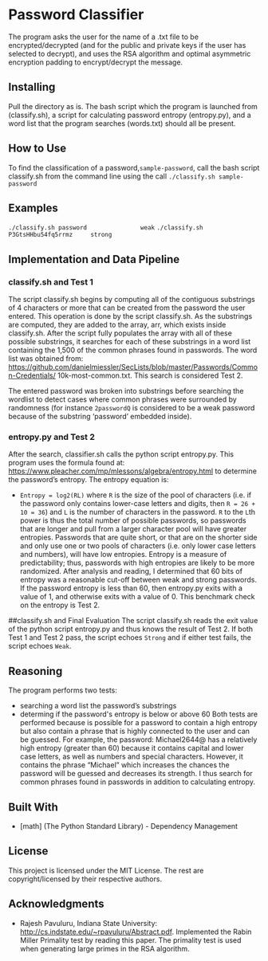 # Password Classifier

The program asks the user for the name of a .txt file to be encrypted/decrypted (and for the public and private keys if the user has selected to decrypt), and uses the RSA algorithm and optimal asymmetric encryption padding to encrypt/decrypt the message.

## Installing

Pull the directory as is.  The bash script which the program is launched from (classify.sh), a script for calculating password entropy (entropy.py), and a word list that the program searches (words.txt) should all be present.

## How to Use
To find the classification of a password,```sample-password```, call the bash script classify.sh from the command line using the call ```./classify.sh sample-password```

## Examples
```./classify.sh password               weak```
```./classify.sh P3GtsHHbu54fq5rrmz     strong```



## Implementation and Data Pipeline
### classify.sh and Test 1
The script classify.sh begins by computing all of the contiguous substrings of 4 characters or more that can be created from the password the user entered. This operation is done by the script classify.sh. As the substrings are computed, they are added to the array, arr, which exists inside classify.sh. After the script fully populates the array with all of these possible substrings, it searches for each of these substrings in a word list containing the 1,500 of the common phrases found in passwords. The word list was obtained from:
https://github.com/danielmiessler/SecLists/blob/master/Passwords/Common-Credentials/
10k-most-common.txt.  This search is considered Test 2.

The entered password was broken into substrings before searching the wordlist to detect cases where common phrases were surrounded by randomness (for instance ```2passwordQ``` is considered to be a weak password because of the substring ‘password’ embedded inside).
### entropy.py and Test 2
After the search, classifier.sh calls the python script entropy.py. This program uses the formula found at:
https://www.pleacher.com/mp/mlessons/algebra/entropy.html
to determine the password’s entropy. The entropy equation is:
* ```Entropy = log2(RL)```
where ```R``` is the size of the pool of characters (i.e. if the password only contains lower-case letters
and digits, then ```R = 26 + 10 = 36```) and ```L``` is the number of characters in the password.
```R``` to the ```L```th power is thus the total number of possible passwords, so passwords that are longer and pull from a larger character pool will have greater entropies. Passwords that are quite short, or that are on the shorter side and only use one or two pools of characters (i.e. only lower case letters and numbers), will have low entropies. Entropy is a measure of predictability; thus, passwords with high entropies are likely to be more randomized. After analysis and reading, I determined that 60 bits of entropy was a reasonable cut-off between weak and strong passwords.
If the password entropy is less than 60, then entropy.py exits with a value of 1, and otherwise exits with a value of 0. This benchmark check on the entropy is Test 2.

##classify.sh and Final Evaluation 
The script classify.sh reads the exit value of the python script entropy.py and thus knows the result of Test 2.  If both Test 1 and Test 2 pass, the script echoes ```Strong``` and if either test fails, the script echoes ```Weak```.

## Reasoning
The program performs two tests:
* searching a word list the password’s substrings
* determing if the password's entropy is below or above 60
Both tests are performed because is possible for a password to contain a high entropy but also contain a phrase that is highly connected to the user and can be guessed. For example, the password: Michael2644@ has a relatively high entropy (greater than 60) because it contains capital and lower case letters, as well as numbers and special characters. However, it contains the phrase “Michael” which increases the chances the password will be guessed and decreases its strength. I thus search for common phrases found in passwords in addition to calculating entropy.



## Built With
* [math] (The Python Standard Library) - Dependency Management


## License

This project is licensed under the MIT License. The rest are copyright/licensed by their respective authors.

## Acknowledgments

* Rajesh Pavuluru, Indiana State University: http://cs.indstate.edu/~rpavuluru/Abstract.pdf.  Implemented the Rabin Miller Primality test by reading this paper.  The primality test is used when generating large primes in the RSA algorithm.

